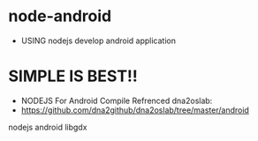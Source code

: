 # node-android
* USING nodejs develop android application

# SIMPLE IS BEST!!

* NODEJS For Android Compile Refrenced dna2oslab:
* https://github.com/dna2github/dna2oslab/tree/master/android

nodejs android libgdx
